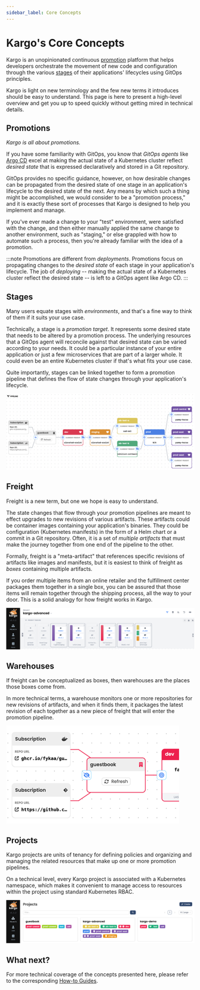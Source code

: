 ```yaml
---
sidebar_label: Core Concepts
---
```


# Kargo's Core Concepts

Kargo is an unopinionated continuous [promotion](#promotions) platform that
helps developers orchestrate the movement of new code and configuration through
the various [stages](#stages) of their applications' lifecycles using GitOps
principles.

Kargo is light on new terminology and the few new terms it introduces should
be easy to understand. This page is here to present a high-level overview and
get you up to speed quickly without getting mired in technical details.

## Promotions

_Kargo is all about promotions._

If you have some familiarity with GitOps, you know that _GitOps agents_ like
[Argo CD](https://argoproj.github.io/cd/) excel at making the actual state of a
Kubernetes cluster reflect _desired state_ that is expressed declaratively and
stored in a Git repository.

GitOps provides no specific guidance, however, on how desirable changes can be
propagated from the desired state of one stage in an application's lifecycle to
the desired state of the next. Any means by which such a thing might be
accomplished, we would consider to be a "promotion process," and it is exactly
these sort of processes that Kargo is designed to help you implement and manage.

If you've ever made a change to your "test" environment, were satisfied with the
change, and then either manually applied the same change to another environment,
such as "staging," or else grappled with how to automate such a process, then
you're already familiar with the idea of a promotion.

:::note
Promotions are different from _deployments_. Promotions focus on propagating
changes to the _desired state_ of each stage in your application's lifecycle.
The job of _deploying_ -- making the actual state of a Kubernetes cluster
reflect the desired state -- is left to a GitOps agent like Argo CD.
:::

## Stages

Many users equate stages with _environments_, and that's a fine way to think of
them if it suits your use case.

Technically, a stage is a _promotion target_. It represents some desired state
that needs to be altered by a promotion process. The underlying resources that a
GitOps agent will reconcile against that desired state can be varied according
to your needs. It could be a particular instance of your entire application or
just a few microservices that are part of a larger whole. It could even be an
entire Kubernetes cluster if that's what fits your use case.

Quite importantly, stages can be linked together to form a promotion pipeline
that defines the flow of state changes through your application's lifecycle.

![Stage](./img/kargo-stages.png)

## Freight

Freight is a new term, but one we hope is easy to understand.

The state changes that flow through your promotion pipelines are meant to effect
upgrades to new revisions of various artifacts. These artifacts could be
container images containing your application's binaries. They could be
configuration (Kubernetes manifests) in the form of a Helm chart or a commit in
a Git repository. Often, it is a set of _multiple artifacts_ that must make the
journey together from one end of the pipeline to the other.

Formally, freight is a "meta-artifact" that references specific revisions of
artifacts like images and manifests, but it is easiest to think of freight as
_boxes_ containing multiple artifacts.

If you order multiple items from an online retailer and the fulfillment center
packages them together in a single box, you can be assured that those items
will remain together through the shipping process, all the way to your door.
This is a solid analogy for how freight works in Kargo.

![Freight](./img/kargo-freight.png)

## Warehouses

If freight can be conceptualized as boxes, then warehouses are the places those
boxes come from.

In more technical terms, a warehouse monitors one or more repositories for new
revisions of artifacts, and when it finds them, it packages the latest revision
of each together as a new piece of freight that will enter the promotion
pipeline.

![Warehouse](./img/kargo-warehouses.png)

## Projects

Kargo projects are units of tenancy for defining policies and organizing and
managing the related resources that make up one or more promotion pipelines.

On a technical level, every Kargo project is associated with a Kubernetes
namespace, which makes it convenient to manage access to resources within the
project using standard Kubernetes RBAC.

![Project](./img/kargo-projects.png)

## What next?

For more technical coverage of the concepts presented here, please refer to the
corresponding [How-to Guides](../how-to-guides).
